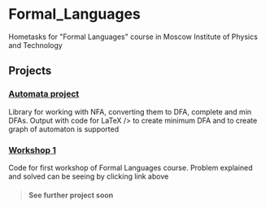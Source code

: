 # Formal_Languages
Hometasks for "Formal Languages" course in Moscow Institute of Physics and Technology


## Projects
### [Automata project](https://github.com/KushneryukSergey/Formal_Languages/tree/main/automata)
Library for working with NFA, converting them to DFA, complete and min DFAs. Output with code for LaTeX />  to create minimum DFA and to create graph of automaton is supported

### [Workshop 1](https://github.com/KushneryukSergey/Formal_Languages/tree/workshop1/workshop1)
Code for first workshop of Formal Languages course. Problem explained and solved can be seeing by clicking link above

> #### See further project soon

